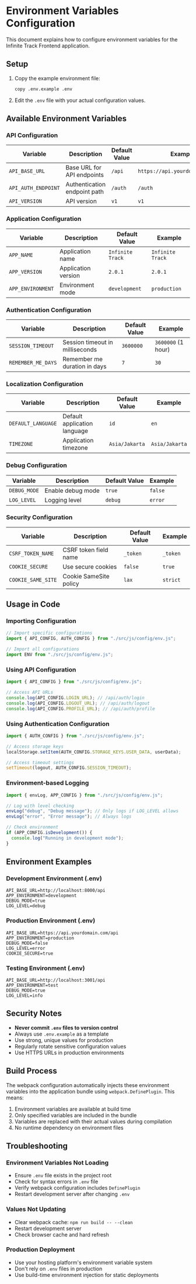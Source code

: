 # Environment Variables Configuration

This document explains how to configure environment variables for the Infinite Track Frontend application.

## Setup

1. Copy the example environment file:

   ```bash
   copy .env.example .env
   ```

2. Edit the `.env` file with your actual configuration values.

## Available Environment Variables

### API Configuration

| Variable            | Description                  | Default Value | Example                          |
| ------------------- | ---------------------------- | ------------- | -------------------------------- |
| `API_BASE_URL`      | Base URL for API endpoints   | `/api`        | `https://api.yourdomain.com/api` |
| `API_AUTH_ENDPOINT` | Authentication endpoint path | `/auth`       | `/auth`                          |
| `API_VERSION`       | API version                  | `v1`          | `v1`                             |

### Application Configuration

| Variable          | Description         | Default Value    | Example          |
| ----------------- | ------------------- | ---------------- | ---------------- |
| `APP_NAME`        | Application name    | `Infinite Track` | `Infinite Track` |
| `APP_VERSION`     | Application version | `2.0.1`          | `2.0.1`          |
| `APP_ENVIRONMENT` | Environment mode    | `development`    | `production`     |

### Authentication Configuration

| Variable           | Description                     | Default Value | Example            |
| ------------------ | ------------------------------- | ------------- | ------------------ |
| `SESSION_TIMEOUT`  | Session timeout in milliseconds | `3600000`     | `3600000` (1 hour) |
| `REMEMBER_ME_DAYS` | Remember me duration in days    | `7`           | `30`               |

### Localization Configuration

| Variable           | Description                  | Default Value  | Example        |
| ------------------ | ---------------------------- | -------------- | -------------- |
| `DEFAULT_LANGUAGE` | Default application language | `id`           | `en`           |
| `TIMEZONE`         | Application timezone         | `Asia/Jakarta` | `Asia/Jakarta` |

### Debug Configuration

| Variable     | Description       | Default Value | Example |
| ------------ | ----------------- | ------------- | ------- |
| `DEBUG_MODE` | Enable debug mode | `true`        | `false` |
| `LOG_LEVEL`  | Logging level     | `debug`       | `error` |

### Security Configuration

| Variable           | Description            | Default Value | Example  |
| ------------------ | ---------------------- | ------------- | -------- |
| `CSRF_TOKEN_NAME`  | CSRF token field name  | `_token`      | `_token` |
| `COOKIE_SECURE`    | Use secure cookies     | `false`       | `true`   |
| `COOKIE_SAME_SITE` | Cookie SameSite policy | `lax`         | `strict` |

## Usage in Code

### Importing Configuration

```javascript
// Import specific configurations
import { API_CONFIG, AUTH_CONFIG } from "./src/js/config/env.js";

// Import all configurations
import ENV from "./src/js/config/env.js";
```

### Using API Configuration

```javascript
import { API_CONFIG } from "./src/js/config/env.js";

// Access API URLs
console.log(API_CONFIG.LOGIN_URL); // /api/auth/login
console.log(API_CONFIG.LOGOUT_URL); // /api/auth/logout
console.log(API_CONFIG.PROFILE_URL); // /api/auth/profile
```

### Using Authentication Configuration

```javascript
import { AUTH_CONFIG } from "./src/js/config/env.js";

// Access storage keys
localStorage.setItem(AUTH_CONFIG.STORAGE_KEYS.USER_DATA, userData);

// Access timeout settings
setTimeout(logout, AUTH_CONFIG.SESSION_TIMEOUT);
```

### Environment-based Logging

```javascript
import { envLog, APP_CONFIG } from "./src/js/config/env.js";

// Log with level checking
envLog("debug", "Debug message"); // Only logs if LOG_LEVEL allows
envLog("error", "Error message"); // Always logs

// Check environment
if (APP_CONFIG.isDevelopment()) {
  console.log("Running in development mode");
}
```

## Environment Examples

### Development Environment (.env)

```env
API_BASE_URL=http://localhost:8000/api
APP_ENVIRONMENT=development
DEBUG_MODE=true
LOG_LEVEL=debug
```

### Production Environment (.env)

```env
API_BASE_URL=https://api.yourdomain.com/api
APP_ENVIRONMENT=production
DEBUG_MODE=false
LOG_LEVEL=error
COOKIE_SECURE=true
```

### Testing Environment (.env)

```env
API_BASE_URL=http://localhost:3001/api
APP_ENVIRONMENT=test
DEBUG_MODE=true
LOG_LEVEL=info
```

## Security Notes

- **Never commit `.env` files to version control**
- Always use `.env.example` as a template
- Use strong, unique values for production
- Regularly rotate sensitive configuration values
- Use HTTPS URLs in production environments

## Build Process

The webpack configuration automatically injects these environment variables into the application bundle using `webpack.DefinePlugin`. This means:

1. Environment variables are available at build time
2. Only specified variables are included in the bundle
3. Variables are replaced with their actual values during compilation
4. No runtime dependency on environment files

## Troubleshooting

### Environment Variables Not Loading

- Ensure `.env` file exists in the project root
- Check for syntax errors in `.env` file
- Verify webpack configuration includes `DefinePlugin`
- Restart development server after changing `.env`

### Values Not Updating

- Clear webpack cache: `npm run build -- --clean`
- Restart development server
- Check browser cache and hard refresh

### Production Deployment

- Use your hosting platform's environment variable system
- Don't rely on `.env` files in production
- Use build-time environment injection for static deployments
